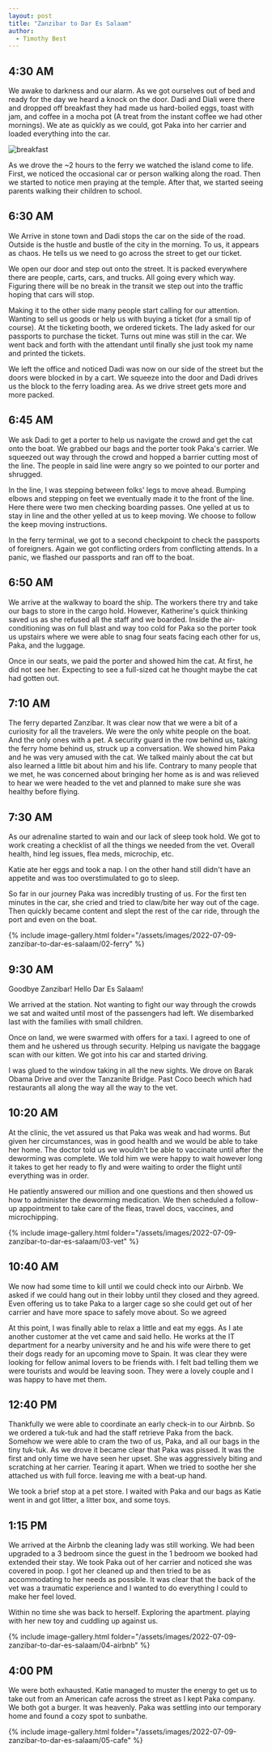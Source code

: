 ```yaml
---
layout: post
title: "Zanzibar to Dar Es Salaam"
author:
  - Timothy Best
---
```


## 4:30 AM

We awake to darkness and our alarm. As we got ourselves out of bed and ready for the day we heard a knock on the door. Dadi and Diali were there and dropped off breakfast they had made us hard-boiled eggs, toast with jam, and coffee in a mocha pot (A treat from the instant coffee we had other mornings). We ate as quickly as we could, got Paka into her carrier and loaded everything into the car. 

![breakfast](/assets/images/2022-07-09-zanzibar-to-dar-es-salaam/01-breakfast/IMG_20220709_045750.jpg)

As we drove the ~2 hours to the ferry we watched the island come to life. First, we noticed the occasional car or person walking along the road. Then we started to notice men praying at the temple. After that, we started seeing parents walking their children to school.

## 6:30 AM

We Arrive in stone town and Dadi stops the car on the side of the road. Outside is the hustle and bustle of the city in the morning. To us, it appears as chaos. He tells us we need to go across the street to get our ticket. 

We open our door and step out onto the street. It is packed everywhere there are people, carts, cars, and trucks. All going every which way. Figuring there will be no break in the transit we step out into the traffic hoping that cars will stop.

Making it to the other side many people start calling for our attention. Wanting to sell us goods or help us with buying a ticket (for a small tip of course). At the ticketing booth, we ordered tickets. The lady asked for our passports to purchase the ticket. Turns out mine was still in the car. We went back and forth with the attendant until finally she just took my name and printed the tickets.

We left the office and noticed Dadi was now on our side of the street but the doors were blocked in by a cart. We squeeze into the door and Dadi drives us the block to the ferry loading area. As we drive street gets more and more packed. 

## 6:45 AM

We ask Dadi to get a porter to help us navigate the crowd and get the cat onto the boat. We grabbed our bags and the porter took Paka's carrier. We squeezed out way through the crowd and hopped a barrier cutting most of the line. The people in said line were angry so we pointed to our porter and shrugged. 

In the line, I was stepping between folks' legs to move ahead. Bumping elbows and stepping on feet we eventually made it to the front of the line. Here there were two men checking boarding passes. One yelled at us to stay in line and the other yelled at us to keep moving. We choose to follow the keep moving instructions.

In the ferry terminal, we got to a second checkpoint to check the passports of foreigners. Again we got conflicting orders from conflicting attends. In a panic, we flashed our passports and ran off to the boat.

## 6:50 AM

We arrive at the walkway to board the ship. The workers there try and take our bags to store in the cargo hold. However, Katherine's quick thinking saved us as she refused all the staff and we boarded. Inside the air-conditioning was on full blast and way too cold for Paka so the porter took us upstairs where we were able to snag four seats facing each other for us, Paka, and the luggage.

Once in our seats, we paid the porter and showed him the cat. At first, he did not see her. Expecting to see a full-sized cat he thought maybe the cat had gotten out.

## 7:10 AM

The ferry departed Zanzibar. It was clear now that we were a bit of a curiosity for all the travelers. We were the only white people on the boat. And the only ones with a pet. A security guard in the row behind us, taking the ferry home behind us, struck up a conversation. We showed him Paka and he was very amused with the cat. We talked mainly about the cat but also learned a little bit about him and his life. Contrary to many people that we met, he was concerned about bringing her home as is and was relieved to hear we were headed to the vet and planned to make sure she was healthy before flying.

## 7:30 AM
As our adrenaline started to wain and our lack of sleep took hold. We got to work creating a checklist of all the things we needed from the vet. Overall health, hind leg issues, flea meds, microchip, etc. 

Katie ate her eggs and took a nap. I on the other hand still didn't have an appetite and was too overstimulated to go to sleep.

So far in our journey Paka was incredibly trusting of us. For the first ten minutes in the car, she cried and tried to claw/bite her way out of the cage. Then quickly became content and slept the rest of the car ride, through the port and even on the boat.

{% include image-gallery.html folder="/assets/images/2022-07-09-zanzibar-to-dar-es-salaam/02-ferry" %}

## 9:30 AM

Goodbye Zanzibar! Hello Dar Es Salaam! 

We arrived at the station. Not wanting to fight our way through the crowds we sat and waited until most of the passengers had left. We disembarked last with the families with small children.

Once on land, we were swarmed with offers for a taxi. I agreed to one of them and he ushered us through security. Helping us navigate the baggage scan with our kitten. We got into his car and started driving. 

I was glued to the window taking in all the new sights. We drove on Barak Obama Drive and over the Tanzanite Bridge. Past Coco beech which had restaurants all along the way all the way to the vet.

## 10:20 AM

At the clinic, the vet assured us that Paka was weak and had worms. But given her circumstances, was in good health and we would be able to take her home. The doctor told us we wouldn't be able to vaccinate until after the deworming was complete. We told him we were happy to wait however long it takes to get her ready to fly and were waiting to order the flight until everything was in order. 

He patiently answered our million and one questions and then showed us how to administer the deworming medication. We then scheduled a follow-up appointment to take care of the fleas, travel docs, vaccines, and microchipping.

{% include image-gallery.html folder="/assets/images/2022-07-09-zanzibar-to-dar-es-salaam/03-vet" %}

## 10:40 AM

We now had some time to kill until we could check into our Airbnb. We asked if we could hang out in their lobby until they closed and they agreed. Even offering us to take Paka to a larger cage so she could get out of her carrier and have more space to safely move about. So we agreed

At this point, I was finally able to relax a little and eat my eggs. As I ate another customer at the vet came and said hello. He works at the IT department for a nearby university and he and his wife were there to get their dogs ready for an upcoming move to Spain. It was clear they were looking for fellow animal lovers to be friends with. I felt bad telling them we were tourists and would be leaving soon. They were a lovely couple and I was happy to have met them.

## 12:40 PM

Thankfully we were able to coordinate an early check-in to our Airbnb. So we ordered a tuk-tuk and had the staff retrieve Paka from the back. Somehow we were able to cram the two of us, Paka, and all our bags in the tiny tuk-tuk. As we drove it became clear that Paka was pissed. It was the first and only time we have seen her upset. She was aggressively biting and scratching at her carrier. Tearing it apart. When we tried to soothe her she attached us with full force. leaving me with a beat-up hand. 

We took a brief stop at a pet store. I waited with Paka and our bags as Katie went in and got litter, a litter box, and some toys.

## 1:15 PM

We arrived at the Airbnb the cleaning lady was still working. We had been upgraded to a 3 bedroom since the guest in the 1 bedroom we booked had extended their stay. We took Paka out of her carrier and noticed she was covered in poop. I got her cleaned up and then tried to be as accommodating to her needs as possible. It was clear that the back of the vet was a traumatic experience and I wanted to do everything I could to make her feel loved. 

Within no time she was back to herself. Exploring the apartment. playing with her new toy and cuddling up against us. 

{% include image-gallery.html folder="/assets/images/2022-07-09-zanzibar-to-dar-es-salaam/04-airbnb" %}

## 4:00 PM

We were both exhausted. Katie managed to muster the energy to get us to take out from an American cafe across the street as I kept Paka company. We both got a burger. It was heavenly. Paka was settling into our temporary home and found a cozy spot to sunbathe.


{% include image-gallery.html folder="/assets/images/2022-07-09-zanzibar-to-dar-es-salaam/05-cafe" %}

